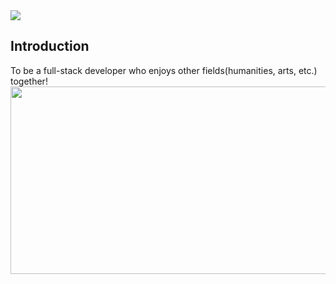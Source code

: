 <img src="https://capsule-render.vercel.app/api?type=wave&color=auto&height=300&section=header&text=handlecusion&fontSize=90" />
<h2> Introduction </h2>
To be a full-stack developer who enjoys other fields(humanities, arts, etc.) together!

<a href="https://github.com/devxb/gitanimals">
<img
  src="https://render.gitanimals.org/farms/handlecusion"
  width="600"
  height="300"
/>
</a>